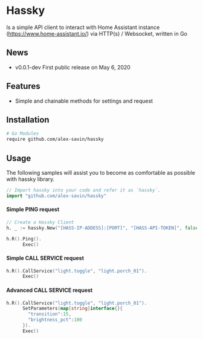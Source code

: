 # Hassky
Is a simple API client to interact with Home Assistant instance (https://www.home-assistant.io/) via HTTP(s) / Websocket, written in Go


## News

  * v0.0.1-dev First public release on May 6, 2020
  
## Features
  * Simple and chainable methods for settings and request

## Installation

```bash
# Go Modules
require github.com/alex-savin/hassky
```

## Usage

The following samples will assist you to become as comfortable as possible with hassky library.

```go
// Import hassky into your code and refer it as `hassky`.
import "github.com/alex-savin/hassky"
```

#### Simple PING request

```go
// Create a Hassky Client
h, _ := hassky.New("[HASS-IP-ADDESS]:[PORT]", "[HASS-API-TOKEN]", false)

h.R().Ping().
      Exec()
```

#### Simple CALL SERVICE request

```go
h.R().CallService("light.toggle", "light.porch_01").
      Exec()
```

#### Advanced CALL SERVICE request

```go
h.R().CallService("light.toggle", "light.porch_01").
      SetParameters(map[string]interface{}{
        "transition":15,
        "brightness_pct":100
      }).
      Exec()
```
